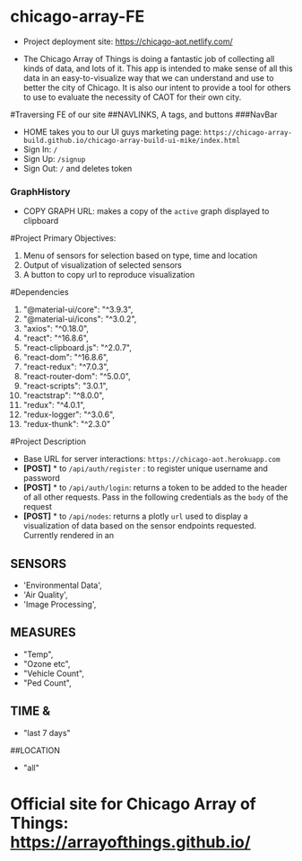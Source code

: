 # chicago-array-FE
* Project deployment site:  https://chicago-aot.netlify.com/

* The Chicago Array of Things is doing a fantastic job of collecting all kinds of data, and lots of it. This app is intended to make sense of all this data in an easy-to-visualize way that we can understand and use to better the city of Chicago.  It is also our intent to provide a tool for others to use to evaluate the necessity of CAOT for their own city.

#Traversing FE of our site
##NAVLINKS, A tags, and buttons
###NavBar
- HOME takes you to our UI guys marketing page: `https://chicago-array-build.github.io/chicago-array-build-ui-mike/index.html`
- Sign In: `/`
- Sign Up: `/signup`
- Sign Out: `/` and deletes token

### GraphHistory
- COPY GRAPH URL: makes a copy of the `active` graph displayed to clipboard


#Project Primary Objectives:
 1. Menu of sensors for selection based on type, time and location
 2. Output of visualization of selected sensors
 3. A button to copy url to reproduce visualization


#Dependencies
1. "@material-ui/core": "^3.9.3",
2. "@material-ui/icons": "^3.0.2",
3. "axios": "^0.18.0",
4. "react": "^16.8.6",
5. "react-clipboard.js": "^2.0.7",
6. "react-dom": "^16.8.6",
7. "react-redux": "^7.0.3",
8. "react-router-dom": "^5.0.0",
9. "react-scripts": "3.0.1",
10. "reactstrap": "^8.0.0",
11. "redux": "^4.0.1",
12. "redux-logger": "^3.0.6",
13. "redux-thunk": "^2.3.0"

#Project Description
* Base URL for server interactions: `https://chicago-aot.herokuapp.com`
* **[POST]** * to `/api/auth/register` : to register unique username and password
* **[POST]** * to `/api/auth/login`: returns a token to be added to the header of all other requests. Pass in the following credentials as the `body` of the request
* **[POST]** * to `/api/nodes`: returns a plotly `url` used to display a visualization of data based on the sensor endpoints requested.  Currently rendered in an <i-frame>

## SENSORS
- 'Environmental Data',
- 'Air Quality',
- 'Image Processing',

## MEASURES
- "Temp", 
- "Ozone etc", 
- "Vehicle Count", 
- "Ped Count",

## TIME & 
- "last 7 days"

##LOCATION
- "all"


# Official site for Chicago Array of Things:  https://arrayofthings.github.io/